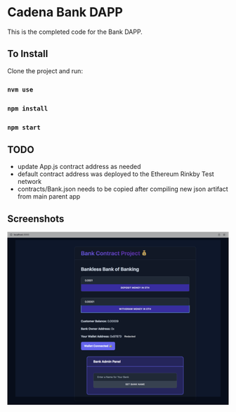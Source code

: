 # Cadena Bank DAPP

This is the completed code for the Bank DAPP.

## To Install

Clone the project and run:

### `nvm use`

### `npm install`
### `npm start`

## TODO

- update App.js contract address as needed
- default contract address was deployed to the Ethereum Rinkby Test network
- contracts/Bank.json needs to be copied after compiling new json artifact from main parent app

## Screenshots

<img src="screenshots/screenshot.png" alt="screenshot" title="bank app screenshot" />

